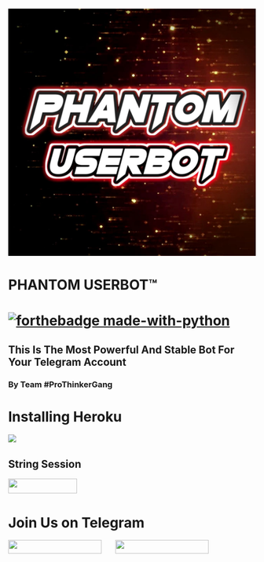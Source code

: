 <p align="center">
<img src="./material/phantom.jpg" </p>
<p align="center"><h1>PHANTOM USERBOT™<h1>

[![forthebadge made-with-python](https://camo.githubusercontent.com/5392ad6fb7875a2520001270f08309896b6cb25d/687474703a2f2f466f7254686542616467652e636f6d2f696d616765732f6261646765732f6d6164652d776974682d707974686f6e2e737667)](https://www.python.org/)

## This Is The Most Powerful And Stable Bot For Your Telegram Account 

### By Team #ProThinkerGang 
# Installing Heroku 
<a href="https://dashboard.heroku.com/new?template=https://github.com/prothinkergang/Phantomuserbot"><img src="https://www.herokucdn.com/deploy/button.svg"></a>

## String Session 

<a href="https://phantomuserbot.prothinkergang.repl.run/">
<img src="https://camo.githubusercontent.com/05149b448485553c6f14f6430a45c12dcc79ed3c/68747470733a2f2f7265706c2e69742f62616467652f6769746875622f6a61727669733231303930342f4a6172766973" height="30" width="140"></a>

# Join Us on Telegram
<a href="https://t.me/Phantomot"><img src="https://img.shields.io/badge/Join-Telegram%20Channel-red.svg?logo=Telegram" width="190" height="28"></a> &nbsp; &nbsp; &nbsp;
<a href="https://t.me/PhantomSupport"><img src="https://img.shields.io/badge/Join-Telegram%20Group-blue.svg?logo=telegram" width="190" height="28"></a>

